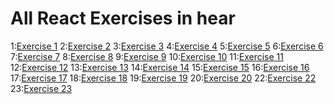 # All React Exercises in hear

1:[Exercise 1](https://github.com/Ibrahim-Abdirashid/React-Exercises/blob/master/src/README.md)
2:[Exercise 2](https://github.com/Ibrahim-Abdirashid/React-Exercises/tree/main/exercise2/src)
3:[Exercise 3](https://github.com/Ibrahim-Abdirashid/React-Exercises/tree/main/exercise3/src)
4:[Exercise 4](https://github.com/Ibrahim-Abdirashid/React-Exercises/tree/main/exercise4/src)
5:[Exercise 5](https://github.com/Ibrahim-Abdirashid/React-Exercises/tree/main/exercise5/src)
6:[Exercise 6](https://github.com/Ibrahim-Abdirashid/React-Exercises/tree/main/exercise6/src)
7:[Exercise 7](https://github.com/Ibrahim-Abdirashid/React-Exercises/tree/main/exercise7/src)
8:[Exercise 8](https://github.com/Ibrahim-Abdirashid/React-Exercises/tree/main/exercise8/src)
9:[Exercise 9](https://github.com/Ibrahim-Abdirashid/React-Exercises/tree/main/exercise9/src)
10:[Exercise 10](https://github.com/Ibrahim-Abdirashid/React-Exercises/tree/main/exercise10/src)
11:[Exercise 11](https://github.com/Ibrahim-Abdirashid/React-Exercises/tree/main/exercise11/src)
12:[Exercise 12](https://github.com/Ibrahim-Abdirashid/React-Exercises/tree/main/exercise12/src)
13:[Exercise 13](https://github.com/Ibrahim-Abdirashid/React-Exercises/tree/main/exercise13/src)
14:[Exercise 14](https://github.com/Ibrahim-Abdirashid/React-Exercises/tree/main/exercise14/src)
15:[Exercise 15](https://github.com/Ibrahim-Abdirashid/React-Exercises/tree/main/exercise15/src)
16:[Exercise 16](https://github.com/Ibrahim-Abdirashid/React-Exercises/tree/main/exercise16/src)
17:[Exercise 17](https://github.com/Ibrahim-Abdirashid/React-Exercises/tree/main/exercise17/src)
18:[Exercise 18](https://github.com/Ibrahim-Abdirashid/React-Exercises/tree/main/exercise18/src)
19:[Exercise 19](https://github.com/Ibrahim-Abdirashid/React-Exercises/tree/main/exercise19/src)
20:[Exercise 20](https://github.com/Ibrahim-Abdirashid/React-Exercises/tree/main/exercise20/src)
22:[Exercise 22](https://github.com/Ibrahim-Abdirashid/React-Exercises/tree/main/exercise22/src)
23:[Exercise 23](https://github.com/Ibrahim-Abdirashid/React-Exercises/tree/main/exercise23/src)
